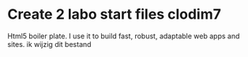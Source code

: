 # Create 2 labo start files clodim7
Html5 boiler plate. I use it to build fast, robust, adaptable web apps and sites.
ik wijzig dit bestand
